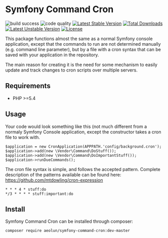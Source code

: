 Symfony Command Cron
====================

![build success](https://travis-ci.org/Aeolun/symfony-command-cron.svg?branch=master)
![code quality](https://scrutinizer-ci.com/g/Aeolun/symfony-command-cron/badges/quality-score.png?b=master) [![Latest Stable Version](https://poser.pugx.org/aeolun/symfony-command-cron/v/stable.svg)](https://packagist.org/packages/aeolun/symfony-command-cron) [![Total Downloads](https://poser.pugx.org/aeolun/symfony-command-cron/downloads.svg)](https://packagist.org/packages/aeolun/symfony-command-cron) [![Latest Unstable Version](https://poser.pugx.org/aeolun/symfony-command-cron/v/unstable.svg)](https://packagist.org/packages/aeolun/symfony-command-cron) [![License](https://poser.pugx.org/aeolun/symfony-command-cron/license.svg)](https://packagist.org/packages/aeolun/symfony-command-cron)

This package functions almost the same as a normal Symfony console application, except that the commands to run are not determined manually (e.g. command line parameter), but by a file with a cron syntax that can be saved with your application in the repository.

The main reason for creating it is the need for some mechanism to easily update and track changes to cron scripts over multiple servers.

Requirements
------------

- PHP >=5.4

Usage
-----
 
Your code would look something like this (not much different from a normaly Symfony Console application, except the constructor takes a cron file to work with.

    $application = new CronApplication(APPPATH.'config/background.cron');
    $application->add(new \Vendor\Command\DoStuff());
    $application->add(new \Vendor\Command\DoImportantStuff());
    $application->runDueCommands();

The cron file syntax is simple, and follows the accepted pattern. Complete description of the patterns available can be found here: https://github.com/mtdowling/cron-expression

    * * * 4 * stuff:do
    */3 * * * * stuff:important:do

Install
-------

Symfony Command Cron can be installed through composer:

    composer require aeolun/symfony-command-cron:dev-master                                                                                                                                                                                                                                                                                                                                                                                                                                                                                                                                                                                                                